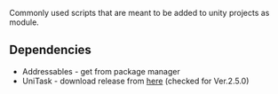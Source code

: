 Commonly used scripts that are meant to be added to unity projects as module.

## Dependencies
* Addressables - get from package manager
* UniTask - download release from [here](https://github.com/Cysharp/UniTask/releases) (checked for Ver.2.5.0)
